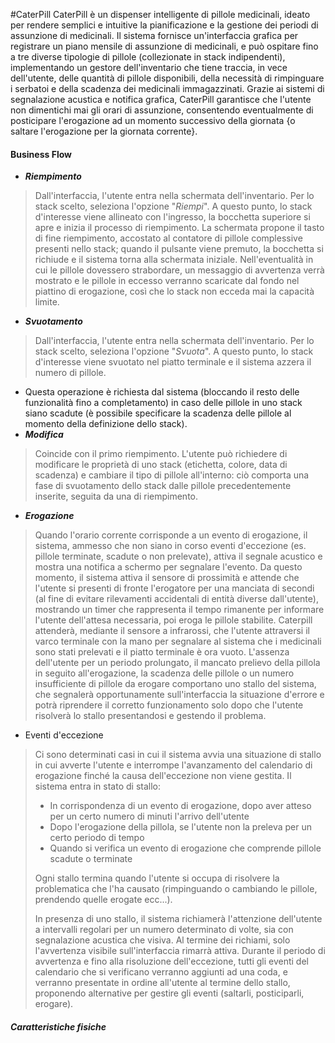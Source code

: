 #CaterPill
CaterPill è un dispenser intelligente di pillole medicinali, ideato per rendere semplici e intuitive la pianificazione e la gestione dei periodi di assunzione di medicinali.
Il sistema fornisce un'interfaccia grafica per registrare un piano mensile di assunzione di medicinali, e può ospitare fino a tre diverse tipologie di pillole (collezionate in stack indipendenti), implementando un gestore dell'inventario che tiene traccia, in vece dell'utente, delle quantità di pillole disponibili, della necessità di rimpinguare i serbatoi e della scadenza dei medicinali immagazzinati.
Grazie ai sistemi di segnalazione acustica e notifica grafica, CaterPill garantisce che l'utente non dimentichi mai gli orari di assunzione, consentendo eventualmente di posticipare l'erogazione ad un momento successivo della giornata {o saltare l'erogazione per la giornata corrente}.

#### Business Flow
-  ***Riempimento***
>Dall'interfaccia, l'utente entra nella schermata dell'inventario. Per lo stack scelto, seleziona l'opzione "*Riempi*". A questo punto, lo stack d'interesse viene allineato con l'ingresso, la bocchetta superiore si apre e inizia il processo di riempimento.
>La schermata propone il tasto di fine riempimento, accostato al contatore di pillole complessive presenti nello stack; quando il pulsante viene premuto, la bocchetta si richiude e il sistema torna alla schermata iniziale. Nell'eventualità in cui le pillole dovessero strabordare, un messaggio di avvertenza verrà mostrato e le pillole in eccesso verranno scaricate dal fondo nel piattino di erogazione, così che lo stack non ecceda mai la capacità limite.
- ***Svuotamento***
>Dall'interfaccia, l'utente entra nella schermata dell'inventario. Per lo stack scelto, seleziona l'opzione "*Svuota*". A questo punto, lo stack d'interesse viene svuotato nel piatto terminale e il sistema azzera il numero di pillole.
- Questa operazione è richiesta dal sistema (bloccando il resto delle funzionalità fino a completamento) in caso delle pillole in uno stack siano scadute (è possibile specificare la scadenza delle pillole al momento della definizione dello stack).
- ***Modifica***
>Coincide con il primo riempimento. L'utente può richiedere di modificare le proprietà di uno stack (etichetta, colore, data di scadenza) e cambiare il tipo di pillole all'interno: ciò comporta una fase di svuotamento dello stack dalle pillole precedentemente inserite, seguita da una di riempimento.
- ***Erogazione***
> Quando l'orario corrente corrisponde a un evento di erogazione, il sistema, ammesso che non siano in corso eventi d'eccezione (es. pillole terminate, scadute o non prelevate), attiva il segnale acustico e mostra una notifica a schermo per segnalare l'evento. Da questo momento, il sistema attiva il sensore di prossimità e attende che l'utente si presenti di fronte l'erogatore per una manciata di secondi (al fine di evitare rilevamenti accidentali di entità diverse dall'utente), mostrando un timer che rappresenta il tempo rimanente per informare l'utente dell'attesa necessaria, poi eroga le pillole stabilite. Caterpill attenderà, mediante il sensore a infrarossi, che l'utente attraversi il varco terminale con la mano per segnalare al sistema che i medicinali sono stati prelevati e il piatto terminale è ora vuoto. L'assenza dell'utente per un periodo prolungato, il mancato prelievo della pillola in seguito all'erogazione, la scadenza delle pillole o un numero insufficiente di pillole da erogare comportano uno stallo del sistema, che segnalerà opportunamente sull'interfaccia la situazione d'errore e potrà riprendere il corretto funzionamento solo dopo che l'utente risolverà lo stallo presentandosi e gestendo il problema.

- Eventi d'eccezione
>Ci sono determinati casi in cui il sistema avvia una situazione di stallo in cui avverte l'utente e interrompe l'avanzamento del calendario di erogazione finché la causa dell'eccezione non viene gestita. 
Il sistema entra in stato di stallo:
>- In corrispondenza di un evento di erogazione, dopo aver atteso per un certo numero di minuti l'arrivo dell'utente
>- Dopo l'erogazione della pillola, se l'utente non la preleva per un certo periodo di tempo
>- Quando si verifica un evento di erogazione che comprende pillole scadute o terminate
>
>Ogni stallo termina quando l'utente si occupa di risolvere la problematica che l'ha causato (rimpinguando o cambiando le pillole, prendendo quelle erogate ecc...).
>
>In presenza di uno stallo, il sistema richiamerà l'attenzione dell'utente a intervalli regolari per un numero determinato di volte, sia con segnalazione acustica che visiva. Al termine dei richiami, solo l'avvertenza visibile sull'interfaccia rimarrà attiva.
>Durante il periodo di avvertenza e fino alla risoluzione dell'eccezione, tutti gli eventi del calendario che si verificano verranno aggiunti ad una coda, e verranno presentate in ordine all'utente al termine dello stallo, proponendo alternative per gestire gli eventi (saltarli, posticiparli, erogare).
##### Caratteristiche fisiche
